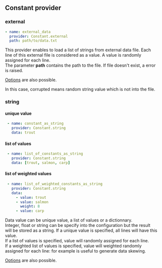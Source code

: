 Constant provider
-------

### external
```yaml
- name: external_data
  provider: Constant.external
  path: path/to/data.txt
```

This provider enables to load a list of strings from external data file. Each line of this external file is considered as a value. A value is randomly assigned for each line.  
The parameter **path** contains the path to the file. If file doesn't exist, a error is raised.  

[Options](../options.md) are also possible.

In this case, corrupted means random string value which is not into the file.

### string
#### unique value
```yaml
 - name: constant_as_string
   provider: Constant.string
   data: trout
```

#### list of values
```yaml
 - name: list_of_constants_as_string
   provider: Constant.string
   data: [trout, salmon, carp]
```

#### list of weighted values
```yaml
 - name: list_of_weighted_constants_as_string
   provider: Constant.string
   data: 
     - value: trout
     - value: salmon
       weight: 8
     - value: carp
```

Data value can be unique value, a list of values or a dictionnary.  
Integer, float or string can be specify into the configuration but the result will be stored as a string.
If a unique value is specified, all lines will have this value.  
If a list of values is specified, value will randomly assigned for each line.  
If a weighted list of values is specified, value will weighted randomly assigned for each line: for example is useful to generate data skewing.  
 
[Options](../options.md) are also possible.